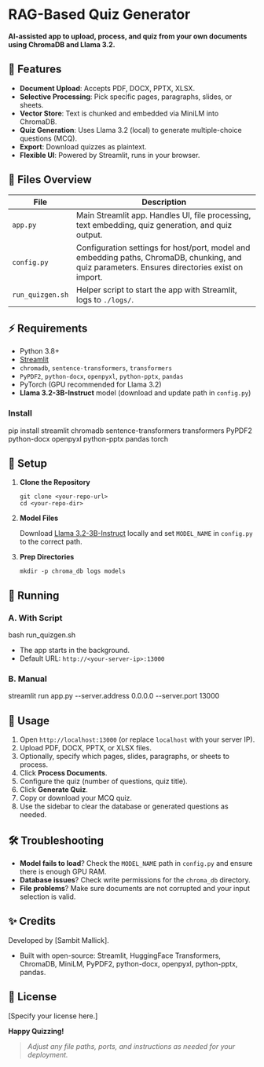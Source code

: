 # RAG-Based Quiz Generator

**AI-assisted app to upload, process, and quiz from your own documents using ChromaDB and Llama 3.2.**

## 🚦 Features

- **Document Upload**: Accepts PDF, DOCX, PPTX, XLSX.
- **Selective Processing**: Pick specific pages, paragraphs, slides, or sheets.
- **Vector Store**: Text is chunked and embedded via MiniLM into ChromaDB.
- **Quiz Generation**: Uses Llama 3.2 (local) to generate multiple-choice questions (MCQ).
- **Export**: Download quizzes as plaintext.
- **Flexible UI**: Powered by Streamlit, runs in your browser.

## 📁 Files Overview

| File             | Description                                                                                                         |
|------------------|---------------------------------------------------------------------------------------------------------------------|
| `app.py`         | Main Streamlit app. Handles UI, file processing, text embedding, quiz generation, and quiz output.                   |
| `config.py`      | Configuration settings for host/port, model and embedding paths, ChromaDB, chunking, and quiz parameters. Ensures directories exist on import. |
| `run_quizgen.sh` | Helper script to start the app with Streamlit, logs to `./logs/`.                                                   |

## ⚡ Requirements

- Python 3.8+
- [Streamlit](https://streamlit.io/)
- `chromadb`, `sentence-transformers`, `transformers`
- `PyPDF2`, `python-docx`, `openpyxl`, `python-pptx`, `pandas`
- PyTorch (GPU recommended for Llama 3.2)
- **Llama 3.2-3B-Instruct** model (download and update path in `config.py`)

### Install

pip install streamlit chromadb sentence-transformers transformers PyPDF2 python-docx openpyxl python-pptx pandas torch


## 🚀 Setup

1. **Clone the Repository**

    ```
    git clone <your-repo-url>
    cd <your-repo-dir>
    ```

2. **Model Files**

    Download [Llama 3.2-3B-Instruct](https://huggingface.co/meta-llama/Llama-3.2-3B-Instruct) locally and set `MODEL_NAME` in `config.py` to the correct path.

3. **Prep Directories**

    ```
    mkdir -p chroma_db logs models
    ```

## 🏃 Running

### A. With Script

bash run_quizgen.sh

- The app starts in the background.
- Default URL: `http://<your-server-ip>:13000`

### B. Manual

streamlit run app.py --server.address 0.0.0.0 --server.port 13000


## 📝 Usage

1. Open `http://localhost:13000` (or replace `localhost` with your server IP).
2. Upload PDF, DOCX, PPTX, or XLSX files.
3. Optionally, specify which pages, slides, paragraphs, or sheets to process.
4. Click **Process Documents**.
5. Configure the quiz (number of questions, quiz title).
6. Click **Generate Quiz**.
7. Copy or download your MCQ quiz.
8. Use the sidebar to clear the database or generated questions as needed.

## 🛠️ Troubleshooting

- **Model fails to load**? Check the `MODEL_NAME` path in `config.py` and ensure there is enough GPU RAM.
- **Database issues**? Check write permissions for the `chroma_db` directory.
- **File problems**? Make sure documents are not corrupted and your input selection is valid.

## ✨ Credits

Developed by [Sambit Mallick].

- Built with open-source: Streamlit, HuggingFace Transformers, ChromaDB, MiniLM, PyPDF2, python-docx, openpyxl, python-pptx, pandas.

## 📄 License

[Specify your license here.]

**Happy Quizzing!**

> _Adjust any file paths, ports, and instructions as needed for your deployment._
